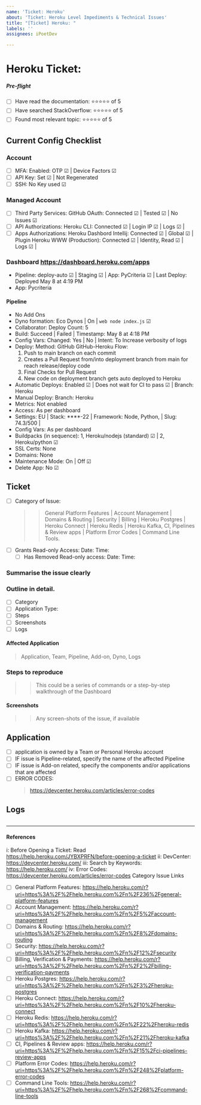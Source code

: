 ```yaml
---
name: 'Ticket: Heroku'
about: 'Ticket: Heroku Level Impediments & Technical Issues'
title: "[Ticket] Heroku: "
labels: ''
assignees: iPoetDev

---
```


# Heroku Ticket: #

##### Pre-flight

- [ ] Have read the documentation: ⭐⭐⭐⭐⭐ of 5
- [ ] Have searched StackOverflow: ⭐⭐⭐⭐⭐ of 5
- [ ] Found most relevant topic: ⭐⭐⭐⭐⭐ of 5

## Current Config Checklist

### Account

- [ ]  MFA: Enabled: OTP ☑ | Device Factors ☑
- [ ]  API Key: Set ☑ | Not Regenerated
- [ ]  SSH: No Key used ☑

### Managed Account

- [ ]  Third Party Services: GitHub OAuth: Connected ☑ | Tested ☑ | No Issues ☑
- [ ]  API Authorizations: Heroku CLI: Connected ☑ | Login IP ☑ | Logs ☑ |
- [ ]  Apps Authorizations:
  Heroku Dashbord Intellij: Connected ☑ | Global ☑ | Plugin
  Heroku WWW (Production):  Connected ☑ | Identity, Read ☑ | Logs ☑ |

### Dashboard https://dashboard.heroku.com/apps

- Pipeline: deploy-auto ☑ | Staging ☑ | App: PyCriteria ☑ | Last Deploy: Deployed May 8 at 4:19 PM
- App: Pycriteria

#### Pipeline

- No Add Ons
- Dyno formation: Eco Dynos | On | `web node index.js` ☑
- Collaborator: Deploy Count: 5
- Build: Succeed | Failed | Timestamp:  May 8 at 4:18 PM
- Config Vars: Changed:  Yes | No | Intent: To Increase verbosity of logs
- Deploy: Method: GitHub
  GitHub-Heroku Flow:
    1. Push to main branch on each commit
    2. Creates a Pull Request from/into deployment branch from main for reach release/deploy code
    3. Final Checks for Pull Request
    4. New code on deployment branch gets auto deployed to Heroku
- Automatic Deploys: Enabled ☑ | Does not wait for CI to pass ☑ | Branch: Heroku
- Manual Deploy:  Branch: Heroku
- Metrics: Not enabled
- Access: As per dashboard
- Settings: EU | Stack: ****-22 | Framework: Node, Python, | Slug: 74.3/500 |
- Config Vars: As per dashboard
- Buildpacks (in sequence): 1, Heroku/nodejs (standard) ☑ | 2, Heroku/python ☑
- SSL Certs: None
- Domains: None
- Maintenance Mode: On | Off ☑
- Delete App: No ☑

## Ticket

- [ ] Category of Issue:
  > > General Platform Features | Account Management | Domains & Routing | Security | Billing | Heroku Postgres | Heroku Connect | Heroku Redis | Heroku Kafka, CI, Pipelines & Review apps | Platform Error Codes | Command Line Tools.
- [ ] Grants Read-only Access:  Date:  Time:
    - [ ] Has Removed Read-only access: Date:  Time:

### Summarise the issue clearly

>

### Outline in detail.

>

- [ ] Category
- [ ] Application Type:
- [ ] Steps
- [ ] Screenshots
- [ ] Logs

#### Affected Application

> Application, Team, Pipeline, Add-on, Dyno, Logs

### Steps to reproduce

> > This could be a series of commands or a step-by-step walkthrough of the Dashboard

#### Screenshots

> > Any screen-shots of the issue, if available

## Application

- [ ] application is owned by a Team or Personal Heroku account
- [ ] IF issue is Pipeline-related, specify the name of the affected Pipeline
- [ ] IF issue is Add-on related, specify the components and/or applications that are affected
- [ ] ERROR CODES:
  > https://devcenter.heroku.com/articles/error-codes

## Logs

```ruby

```

---

#### References

i: Before Opening a Ticket: Read https://help.heroku.com/JYBXPRFN/before-opening-a-ticket
ii: DevCenter: https://devcenter.heroku.com/
iii: Search by Keywords: https://help.heroku.com/
iv: Error Codes: https://devcenter.heroku.com/articles/error-codes
Category Issue Links

- [ ] General Platform Features: https://help.heroku.com/r?uri=https%3A%2F%2Fhelp.heroku.com%2Fn%2F236%2Fgeneral-platform-features
- [ ] Account Management: https://help.heroku.com/r?uri=https%3A%2F%2Fhelp.heroku.com%2Fn%2F5%2Faccount-management
- [ ] Domains & Routing: https://help.heroku.com/r?uri=https%3A%2F%2Fhelp.heroku.com%2Fn%2F8%2Fdomains-routing
- [ ] Security: https://help.heroku.com/r?uri=https%3A%2F%2Fhelp.heroku.com%2Fn%2F12%2Fsecurity
- [ ] Billing, Verification & Payments: https://help.heroku.com/r?uri=https%3A%2F%2Fhelp.heroku.com%2Fn%2F2%2Fbilling-verification-payments
- [ ] Heroku Postgres: https://help.heroku.com/r?uri=https%3A%2F%2Fhelp.heroku.com%2Fn%2F3%2Fheroku-postgres
- [ ] Heroku Connect: https://help.heroku.com/r?uri=https%3A%2F%2Fhelp.heroku.com%2Fn%2F10%2Fheroku-connect
- [ ] Heroku Redis: https://help.heroku.com/r?uri=https%3A%2F%2Fhelp.heroku.com%2Fn%2F22%2Fheroku-redis
- [ ]  Heroku Kafka: https://help.heroku.com/r?uri=https%3A%2F%2Fhelp.heroku.com%2Fn%2F21%2Fheroku-kafka
- [ ] CI, Pipelines & Review apps: https://help.heroku.com/r?uri=https%3A%2F%2Fhelp.heroku.com%2Fn%2F15%2Fci-pipelines-review-apps
- [ ] Platform Error Codes: https://help.heroku.com/r?uri=https%3A%2F%2Fhelp.heroku.com%2Fn%2F248%2Fplatform-error-codes
- [ ] Command Line Tools: https://help.heroku.com/r?uri=https%3A%2F%2Fhelp.heroku.com%2Fn%2F268%2Fcommand-line-tools
